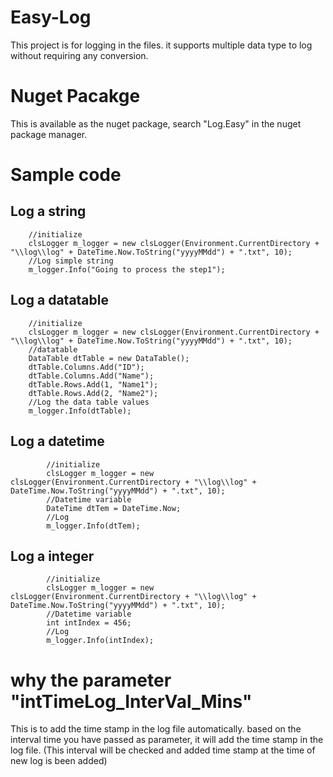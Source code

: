 # Easy-Log
This project is for logging in the files. it supports multiple data type to log without requiring any conversion.
# Nuget Pacakge
This is available as the nuget package, search "Log.Easy" in the nuget package manager.
# Sample code
## Log a string
        //initialize
        clsLogger m_logger = new clsLogger(Environment.CurrentDirectory + "\\log\\log" + DateTime.Now.ToString("yyyyMMdd") + ".txt", 10);
        //Log simple string
        m_logger.Info("Going to process the step1");

## Log a datatable
        //initialize
        clsLogger m_logger = new clsLogger(Environment.CurrentDirectory + "\\log\\log" + DateTime.Now.ToString("yyyyMMdd") + ".txt", 10);
        //datatable 
        DataTable dtTable = new DataTable();
        dtTable.Columns.Add("ID");
        dtTable.Columns.Add("Name");
        dtTable.Rows.Add(1, "Name1");
        dtTable.Rows.Add(2, "Name2");
        //Log the data table values
        m_logger.Info(dtTable);

## Log a datetime

            //initialize
            clsLogger m_logger = new clsLogger(Environment.CurrentDirectory + "\\log\\log" + DateTime.Now.ToString("yyyyMMdd") + ".txt", 10);
            //Datetime variable
            DateTime dtTem = DateTime.Now;
            //Log
            m_logger.Info(dtTem);

## Log a integer

            //initialize
            clsLogger m_logger = new clsLogger(Environment.CurrentDirectory + "\\log\\log" + DateTime.Now.ToString("yyyyMMdd") + ".txt", 10);
            //Datetime variable
            int intIndex = 456;
            //Log
            m_logger.Info(intIndex);

# why the parameter "intTimeLog_InterVal_Mins" 
This is to add the time stamp in the log file automatically. based on the interval time you have passed as parameter, it will add the time stamp in the log file. (This interval will be checked and added time stamp at the time of new log is been added)

